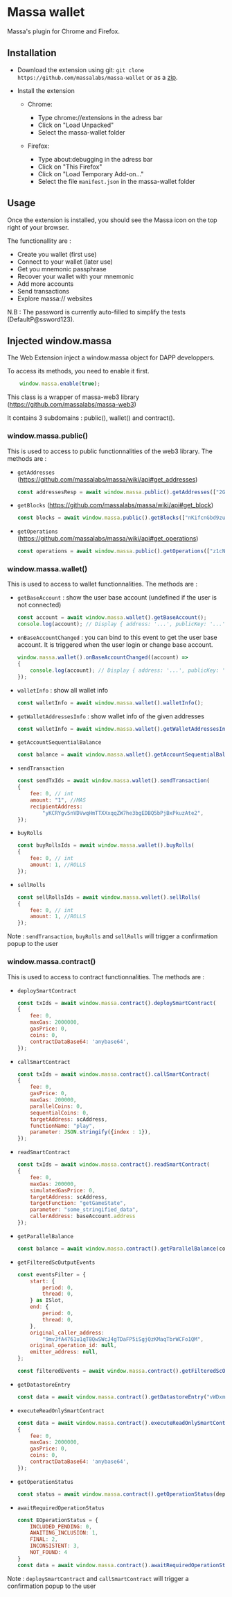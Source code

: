 # Massa wallet

Massa's plugin for Chrome and Firefox.

## Installation

- Download the extension using git: `git clone https://github.com/massalabs/massa-wallet` or as a [zip](https://github.com/massalabs/massa-wallet/archive/refs/heads/main.zip).

- Install the extension
  - Chrome:
    - Type chrome://extensions in the adress bar
    - Click on "Load Unpacked"
    - Select the massa-wallet folder

  - Firefox:
    - Type about:debugging in the adress bar
    - Click on "This Firefox"
    - Click on "Load Temporary Add-on..."
    - Select the file `manifest.json` in the massa-wallet folder

## Usage

Once the extension is installed, you should see the Massa icon on the top right of your browser.

The functionallity are :
- Create you wallet (first use)
- Connect to your wallet (later use)
- Get you mnemonic passphrase
- Recover your wallet with your mnemonic
- Add more accounts
- Send transactions
- Explore massa:// websites

N.B : The password is currently auto-filled to simplify the tests (DefaultP@ssword123).


## Injected window.massa

The Web Extension inject a window.massa object for DAPP developpers.

To access its methods, you need to enable it first.
```javascript
    window.massa.enable(true);
```

This class is a wrapper of massa-web3 library (https://github.com/massalabs/massa-web3)

It contains 3 subdomains : public(), wallet() and contract().

### window.massa.public()

This is used to access to public functionnalities of the web3 library. The methods are :

-   `getAddresses` (https://github.com/massalabs/massa/wiki/api#get_addresses)
    ```javascript
    const addressesResp = await window.massa.public().getAddresses(["2GcahavufBH9tqVH6SjkSCPXRbqpiCwwSfwFAf3veKiJmiHubK"]);
    ```

-   `getBlocks` (https://github.com/massalabs/massa/wiki/api#get_block)
    ```javascript
    const blocks = await window.massa.public().getBlocks(["nKifcnGbd9zu8nu1hb94XEmMGwgoWbjj3DutzrobeHDdUtEuM"]);
    ```

-   `getOperations` (https://github.com/massalabs/massa/wiki/api#get_operations)
    ```javascript
    const operations = await window.massa.public().getOperations(["z1cNsWAdgvoASq5RnN6MRbqqo634RRJbgwV9n3jNx3rQrQKTt"]);
    ```

### window.massa.wallet()

This is used to access to wallet functionnalities. The methods are :

-   `getBaseAccount` : show the user base account (undefined if the user is not connected)
    ```javascript
    const account = await window.massa.wallet().getBaseAccount();
    console.log(account); // Display { address: '...', publicKey: '...' }
    ```

-   `onBaseAccountChanged` : you can bind to this event to get the user base account. It is triggered when the user login or change base account.
    ```javascript
    window.massa.wallet().onBaseAccountChanged((account) =>
    {
        console.log(account); // Display { address: '...', publicKey: '...' }
    });
    ```

-   `walletInfo` : show all wallet info
    ```javascript
    const walletInfo = await window.massa.wallet().walletInfo();
    ```

-   `getWalletAddressesInfo` : show wallet info of the given addresses
    ```javascript
    const walletInfo = await window.massa.wallet().getWalletAddressesInfo(["yKCRYgv5nVDVwqHmTTXXxqqZW7he3bgEDBQ5bPjBxPkuzAte2"]);
    ```

-   `getAccountSequentialBalance`
    ```javascript
    const balance = await window.massa.wallet().getAccountSequentialBalance("yKCRYgv5nVDVwqHmTTXXxqqZW7he3bgEDBQ5bPjBxPkuzAte2");
    ```

-   `sendTransaction`
    ```javascript
    const sendTxIds = await window.massa.wallet().sendTransaction(
    {
        fee: 0, // int
        amount: "1", //MAS
        recipientAddress:
            "yKCRYgv5nVDVwqHmTTXXxqqZW7he3bgEDBQ5bPjBxPkuzAte2",
    });
    ```

-   `buyRolls`
    ```javascript
    const buyRollsIds = await window.massa.wallet().buyRolls(
    {
        fee: 0, // int
        amount: 1, //ROLLS
    });
    ```

-   `sellRolls`
    ```javascript
    const sellRollsIds = await window.massa.wallet().sellRolls(
    {
        fee: 0, // int
        amount: 1, //ROLLS
    });
    ```

Note : `sendTransaction`, `buyRolls` and `sellRolls` will trigger a confirmation popup to the user


### window.massa.contract()

This is used to access to contract functionnalities. The methods are :

-   `deploySmartContract`
    ```javascript
    const txIds = await window.massa.contract().deploySmartContract(
    {
        fee: 0,
        maxGas: 2000000,
        gasPrice: 0,
        coins: 0,
        contractDataBase64: 'anybase64',
    });
    ```

-   `callSmartContract`
    ```javascript
    const txIds = await window.massa.contract().callSmartContract(
    {
        fee: 0,
        gasPrice: 0,
        maxGas: 200000,
        parallelCoins: 0,
        sequentialCoins: 0,
        targetAddress: scAddress,
        functionName: "play",
        parameter: JSON.stringify({index : 1}),
    });
    ```

-   `readSmartContract`
    ```javascript
    const txIds = await window.massa.contract().readSmartContract(
    {
        fee: 0,
        maxGas: 200000,
        simulatedGasPrice: 0,
        targetAddress: scAddress,
        targetFunction: "getGameState",
        parameter: "some_stringified_data",
        callerAddress: baseAccount.address
    });
    ```

-   `getParallelBalance`
    ```javascript
    const balance = await window.massa.contract().getParallelBalance(contractAddress);
    ```

-   `getFilteredScOutputEvents`
    ```javascript
    const eventsFilter = {
        start: {
            period: 0,
            thread: 0,
        } as ISlot,
        end: {
            period: 0,
            thread: 0,
        },
        original_caller_address:
            "9mvJfA4761u1qT8QwSWcJ4gTDaFP5iSgjQzKMaqTbrWCFo1QM",
        original_operation_id: null,
        emitter_address: null,
    };

    const filteredEvents = await window.massa.contract().getFilteredScOutputEvents(eventsFilter);
    ```

-   `getDatastoreEntry`
    ```javascript
    const data = await window.massa.contract().getDatastoreEntry("vWDxmER2ar6mRFgcRqg94iEMYVypUCcRHGV5tjhdiAGqZqEoo", "some_key");
    ```

-   `executeReadOnlySmartContract`
    ```javascript
    const data = await window.massa.contract().executeReadOnlySmartContract(
    {
        fee: 0,
        maxGas: 2000000,
        gasPrice: 0,
        coins: 0,
        contractDataBase64: 'anybase64',
    });
    ```

-   `getOperationStatus`
    ```javascript
    const status = await window.massa.contract().getOperationStatus(deploymentOperationId);
    ```

-   `awaitRequiredOperationStatus`
    ```javascript
    const EOperationStatus = {
        INCLUDED_PENDING: 0,
        AWAITING_INCLUSION: 1,
        FINAL: 2,
        INCONSISTENT: 3,
        NOT_FOUND: 4
    }
    const data = await window.massa.contract().awaitRequiredOperationStatus(deploymentOperationId, EOperationStatus.INCLUDED_PENDING);
    ```

Note : `deploySmartContract` and `callSmartContract` will trigger a confirmation popup to the user

